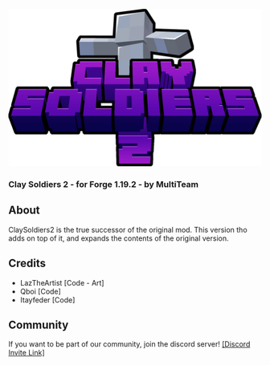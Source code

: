 ![CS2 Logo](https://raw.githubusercontent.com/MultiTeamDevGroup/ClaySoldiers2/1.19.2/src/main/resources/ClaySoldiers2Logo.png)

### Clay Soldiers 2 - for Forge 1.19.2 - by MultiTeam

## About

ClaySoldiers2 is the true successor of the original mod. This version tho adds on top of it, and expands the contents of
the original version.

## Credits

- LazTheArtist [Code - Art]
- Qboi [Code]
- Itayfeder [Code]

## Community

If you want to be part of our community, join the discord server!
[[Discord Invite Link]](https://discord.gg/dbM85ahNvn)

